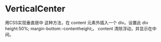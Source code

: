 VerticalCenter
==============
用CSS实现垂直居中
这种方法，在 content 元素外插入一个 div。设置此 div height:50%; margin-bottom:-contentheight;。
content 清除浮动，并显示在中间。

